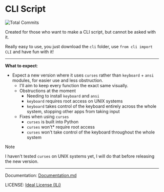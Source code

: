 # CLI Script

![Total Commits](https://badgen.net/github/commits/pytmg/cli?color=black&icon=github)

Created for those who want to make a CLI script, but cannot be asked with it.

Really easy to use, you just download the `cli` folder, use `from cli import CLI` and have fun with it!

---

**What to expect**:
- Expect a new version where it uses `curses` rather than `keyboard` + `ansi` modules, for easier use and less obstruction.
  - I'll aim to keep every function the exact same visually.
  - Obstructions at the moment
    - Needing to install `keyboard` and `ansi`
    - `keyboard` requires root access on UNIX systems
    - `keyboard` takes control of the keyboard entirely across the whole system, stopping other apps from taking input
  - Fixes when using `curses`
    - `curses` is built into Python
    - `curses` won't\* require root access
    - `curses` won't take control of the keyboard throughout the whole system

> [!NOTE]
> I haven't tested `curses` on UNIX systems yet, I will do that before releasing the new version.

---

Documentation: [Documentation.md](./Documentation.md)

LICENSE: [Ideal License (ILi)](./LICENSE)
